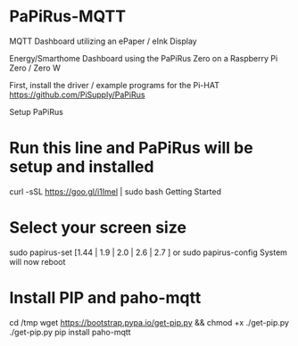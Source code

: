 # PaPiRus-MQTT
MQTT Dashboard utilizing an ePaper / eInk Display

Energy/Smarthome Dashboard using the PaPiRus Zero on a Raspberry Pi Zero / Zero W

First, install the driver / example programs for the Pi-HAT
https://github.com/PiSupply/PaPiRus

Setup PaPiRus
# Run this line and PaPiRus will be setup and installed
curl -sSL https://goo.gl/i1Imel | sudo bash
Getting Started
# Select your screen size
sudo papirus-set [1.44 | 1.9 | 2.0 | 2.6 | 2.7 ]
or
sudo papirus-config
System will now reboot

# Install PIP and paho-mqtt
cd /tmp
wget https://bootstrap.pypa.io/get-pip.py && chmod +x ./get-pip.py
./get-pip.py
pip install paho-mqtt

